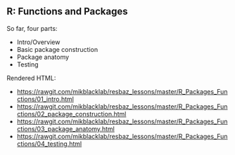 ## R: Functions and Packages

So far, four parts:
 - Intro/Overview
 - Basic package construction
 - Package anatomy
 - Testing

Rendered HTML:

 - https://rawgit.com/mikblacklab/resbaz_lessons/master/R_Packages_Functions/01_intro.html
 - https://rawgit.com/mikblacklab/resbaz_lessons/master/R_Packages_Functions/02_package_construction.html
 - https://rawgit.com/mikblacklab/resbaz_lessons/master/R_Packages_Functions/03_package_anatomy.html
 - https://rawgit.com/mikblacklab/resbaz_lessons/master/R_Packages_Functions/04_testing.html
